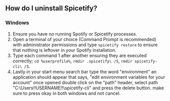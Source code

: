 ## How do I uninstall Spicetify?

### Windows

1. Ensure you have no running Spotify or Spicetify processes.
2. Open a terminal of your choice (Command Prompt is recommended) with administrator permissions and type `spicetify restore` to ensure that nothing is leftover in your Spotify installation.
3. Type each command 1 after another ensuring they are executed correctly; `cd %userprofile%`, `rmdir .spicetify\ /S`, `rmdir spicetify-cli\ /S`.
4. Lastly in your start menu search bar type the word "environment" an application should appear that says, "edit environment variables for your account" once opened double click on the "path" header, select path "C:\Users\!!USERNAME!!\spicetify-cli" and press the delete button. make sure to press okay in both windows and not cancel.
